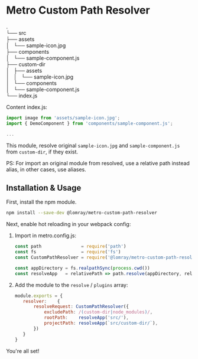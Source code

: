 # Metro Custom Path Resolver

.  
└── src  
    ├── assets  
    │   └── sample-icon.jpg  
    ├── components  
    │   └── sample-component.js  
    ├── custom-dir  
    │   ├── assets  
    │   │   └── sample-icon.jpg  
    │   └── components  
    │       └── sample-component.js  
    └── index.js  

Content index.js:
```js
import image from 'assets/sample-icon.jpg';
import { DemoComponent } from 'components/sample-component.js';

...
```

This module, resolve original ``sample-icon.jpg`` and ``sample-component.js`` from `custom-dir`, if they exist.

PS: For import an original module from resolved, use a relative path instead alias, in other cases, use aliases.

## Installation & Usage

First, install the npm module.

```sh
npm install --save-dev @lomray/metro-custom-path-resolver
```

Next, enable hot reloading in your webpack config:  
1. Import in metro.config.js:
    ```js
    const path               = require('path')
    const fs                 = require('fs')
    const CustomPathResolver = require('@lomray/metro-custom-path-resolver')
   
    const appDirectory = fs.realpathSync(process.cwd())
    const resolveApp   = relativePath => path.resolve(appDirectory, relativePath)
    ```
2. Add the module to the `resolve` / `plugins` array:
    ```js
    module.exports = {
       resolver:    {
           resolveRequest: CustomPathResolver({
               excludePath: /(custom-dir|node_modules)/,
               rootPath:    resolveApp('src/'),
               projectPath: resolveApp(`src/custom-dir/`),
           })
       }
    }
    ```

You're all set!
